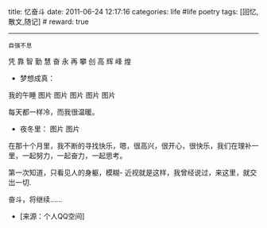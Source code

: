 title: 忆奋斗
date: 2011-06-24 12:17:16
categories: life #life poetry
tags: [回忆,散文,随记]  # <!--more-->
reward: true

---

    自强不息
凭           靠
智           勤
慧           奋
永           再
攀           创
高           辉
峰           煌

<!--more-->

- 梦想成真：

我的午睡
图片
图片
图片
图片
图片

每天都一样冷，而我很温暖。
 
- 夜冬里：
图片
图片
 
在那十个月里，我不断的寻找快乐，嗯，很高兴，很开心，很快乐，我们在理补一里，一起努力，一起奋力，一起思考。
 
第一次知道，只看见人的身躯，模糊-
近视就是这样，我曾经说过，来这里，就交岀一切.
 
奋斗，将继续......


- [来源：个人QQ空间]
